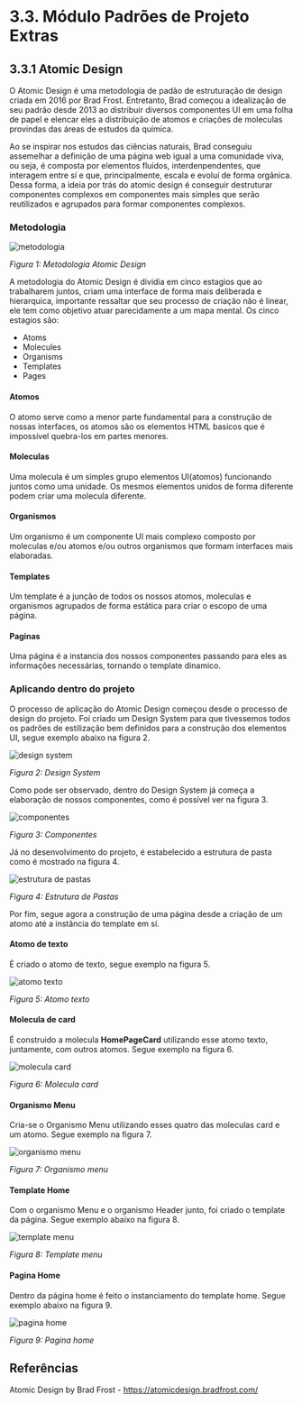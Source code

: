 # 3.3. Módulo Padrões de Projeto Extras

## 3.3.1 Atomic Design
O Atomic Design é uma metodologia de padão de estruturação de design criada em 2016 por Brad Frost. Entretanto, Brad começou a idealização de seu padrão desde 2013 ao distribuir diversos componentes UI em uma folha de papel e elencar eles a distribuição de atomos e criações de moleculas provindas das áreas de estudos da química.

Ao se inspirar nos estudos das ciências naturais, Brad conseguiu assemelhar a definição de uma página web igual a uma comunidade viva, ou seja, é composta por elementos fluídos, interdenpendentes, que interagem entre sí e que, principalmente, escala e evoluí de forma orgânica. Dessa forma, a ideia por trás do atomic design é conseguir destruturar componentes complexos em componentes mais simples que serão reutilizados e agrupados para formar componentes complexos.

### Metodologia

![metodologia](./assets/atomicDesign/metodologia.png)

_Figura 1: Metodologia Atomic Design_

A metodologia do Atomic Design é dividia em cinco estagios que ao trabalharem juntos, criam uma interface de forma mais deliberada e hierarquica, importante ressaltar que seu processo de criação não é linear, ele tem como objetivo atuar parecidamente a um mapa mental. Os cinco estagios são:

* Atoms
* Molecules
* Organisms
* Templates
* Pages

#### Atomos

O atomo serve como a menor parte fundamental para a construção de nossas interfaces, os atomos são os elementos HTML basicos que é impossível quebra-los em partes menores.

#### Moleculas

Uma molecula é um simples grupo elementos UI(atomos) funcionando juntos como uma unidade. Os mesmos elementos unidos de forma diferente podem criar uma molecula diferente.

#### Organismos

Um organismo é um componente UI mais complexo composto por moleculas e/ou atomos e/ou outros organismos que formam interfaces mais elaboradas.

#### Templates

Um template é a junção de todos os nossos atomos, moleculas e organismos agrupados de forma estática para criar o escopo de uma página.

#### Paginas

Uma página é a instancia dos nossos componentes passando para eles as informações necessárias, tornando o template dinamico.

### Aplicando dentro do projeto

O processo de aplicação do Atomic Design começou desde o processo de design do projeto. Foi criado um Design System para que tivessemos todos os padrões de estilização bem definidos para a construção dos elementos UI, segue exemplo abaixo na figura 2.

![design system](./assets/atomicDesign/designSystem.png)

_Figura 2: Design System_

Como pode ser observado, dentro do Design System já começa a elaboração de nossos componentes, como é possível ver na figura 3.

![componentes](./assets/atomicDesign/atomicdesign.png)

_Figura 3: Componentes_

Já no desenvolvimento do projeto, é estabelecido a estrutura de pasta como é mostrado na figura 4.

![estrutura de pastas](./assets/atomicDesign/estruturaDePastas.png)

_Figura 4: Estrutura de Pastas_


Por fim, segue agora a construção de uma página desde a criação de um atomo até a instância do template em sí.

#### Atomo de texto
É criado o atomo de texto, segue exemplo na figura 5.

![atomo texto](./assets/atomicDesign/atomoTexto.png)

_Figura 5: Atomo texto_

#### Molecula de card

É construido a molecula **HomePageCard** utilizando esse atomo texto, juntamente, com outros atomos. Segue exemplo na figura 6.

![molecula card](./assets/atomicDesign/moleculaCard.png)

_Figura 6: Molecula card_

#### Organismo Menu

Cria-se o Organismo Menu utilizando esses quatro das moleculas card e um atomo. Segue exemplo na figura 7.

![organismo menu](./assets/atomicDesign/organismCard.png)

_Figura 7: Organismo menu_

#### Template Home

Com o organismo Menu e o organismo Header junto, foi criado o template da página. Segue exemplo abaixo na figura 8.

![template menu](./assets/atomicDesign/templateHome.png)

_Figura 8: Template menu_

#### Pagina Home

Dentro da página home é feito o instanciamento do template home. Segue exemplo abaixo na figura 9.

![pagina home](./assets/atomicDesign/paginaHome.png)

_Figura 9: Pagina home_

## Referências

Atomic Design by Brad Frost - https://atomicdesign.bradfrost.com/